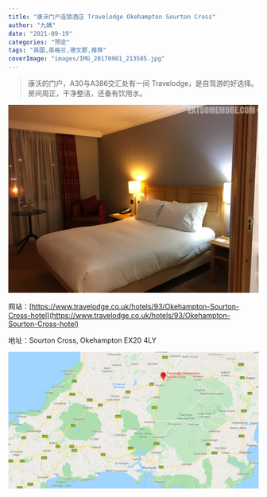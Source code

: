 ```yaml
---
title: "康沃门户连锁酒店 Travelodge Okehampton Sourton Cross"
author: "九姨"
date: "2021-09-19"
categories: "预定"
tags: "英国,英格兰,德文郡,推荐"
coverImage: "images/IMG_20170901_213505.jpg"
---
```


>康沃的门户，A30与A386交汇处有一间 Travelodge，是自驾游的好选择。房间周正，干净整洁，还备有饮用水。

![Travelodge Okehampton Sourton Cross](images/IMG_20170901_213505.jpg)


网站：[https://www.travelodge.co.uk/hotels/93/Okehampton-Sourton-Cross-hotel](https://www.travelodge.co.uk/hotels/93/Okehampton-Sourton-Cross-hotel)

地址：Sourton Cross, Okehampton EX20 4LY

![Travelodge Okehampton Sourton Cross](images/travelodge-osc.jpg)